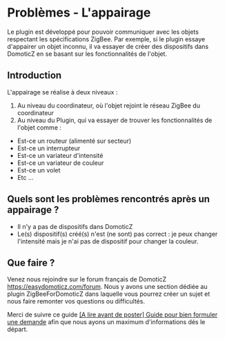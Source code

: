 # Problèmes - L'appairage

Le plugin est développé pour pouvoir communiquer avec les objets respectant les spécifications ZigBee. Par exemple, si le plugin essaye d'appairer un objet inconnu, il va essayer de créer des dispositifs dans DomoticZ en se basant sur les fonctionnalités de l'objet.

## Introduction

L'appairage se réalise à deux niveaux :

1. Au niveau du coordinateur, où l'objet rejoint le réseau ZigBee du coordinateur
2. Au niveau du Plugin, qui va essayer de trouver les fonctionnalités de l'objet comme :
  * Est-ce un routeur (alimenté sur secteur)
  * Est-ce un interrupteur
  * Est-ce un variateur d'intensité
  * Est-ce un variateur de couleur
  * Est-ce un volet
  * Etc ...

## Quels sont les problèmes rencontrés après un appairage ?

* Il n'y a pas de dispositifs dans DomoticZ
* Le(s) dispositif(s) créé(s) n'est (ne sont) pas correct : je peux changer l'intensité mais je n'ai pas de dispositif pour changer la couleur.


## Que faire ?  

Venez nous rejoindre sur le forum français de DomoticZ https://easydomoticz.com/forum. Nous y avons une section dédiée au plugin ZigBeeForDomoticZ dans laquelle vous pourrez créer un sujet et nous faire remonter vos questions ou difficultés.

Merci de suivre ce guide [[A lire avant de poster] Guide pour bien formuler une demande](https://easydomoticz.com/forum/viewtopic.php?f=28&t=10886) afin que nous ayons un maximum d'informations dés le départ.
